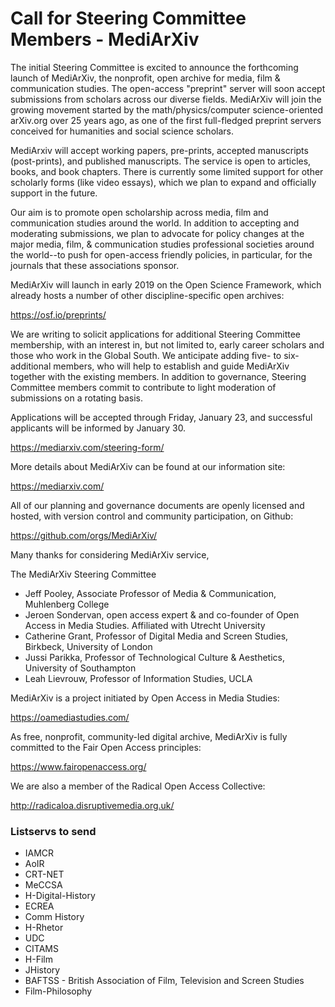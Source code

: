 # Call for Steering Committee Members - MediArXiv

The initial Steering Committee is excited to announce the forthcoming launch of MediArXiv, the nonprofit, open archive for media, film & communication studies. The open-access "preprint" server will soon accept submissions from scholars across our diverse fields. MediArXiv will join the growing movement started by the math/physics/computer science-oriented arXiv.org over 25 years ago, as one of the first full-fledged preprint servers conceived for humanities and social science scholars. 

MediArxiv will accept working papers, pre-prints, accepted manuscripts (post-prints), and published manuscripts. The service is open to articles, books, and book chapters. There is currently some limited support for other scholarly forms (like video essays), which we plan to expand and officially support in the future.

Our aim is to promote open scholarship across media, film and communication studies around the world. In addition to accepting and moderating submissions, we plan to advocate for policy changes at the major media, film, & communication studies professional societies around the world--to push for open-access friendly policies, in particular, for the journals that these associations sponsor. 

MediArXiv will launch in early 2019 on the Open Science Framework, which already hosts a number of other discipline-specific open archives:

https://osf.io/preprints/

We are writing to solicit applications for additional Steering Committee membership, with an interest in, but not limited to, early career scholars and those who work in the Global South. We anticipate adding five- to six- additional members, who will help to establish and guide MediArXiv together with the existing members. In addition to governance, Steering Committee members commit to contribute to light moderation of submissions on a rotating basis.

Applications will be accepted through Friday, January 23, and successful applicants will be informed by January 30. 

https://mediarxiv.com/steering-form/

More details about MediArXiv can be found at our information site:

https://mediarxiv.com/

All of our planning and governance documents are openly licensed and hosted, with version control and community participation, on Github:

https://github.com/orgs/MediArXiv/

Many thanks for considering MediArXiv service,


The MediArXiv Steering Committee

* Jeff Pooley, Associate Professor of Media & Communication, Muhlenberg College
* Jeroen Sondervan, open access expert & and co-founder of Open Access in Media Studies. Affiliated with Utrecht University
* Catherine Grant, Professor of Digital Media and Screen Studies, Birkbeck, University of London
* Jussi Parikka, Professor of Technological Culture & Aesthetics, University of Southampton
* Leah Lievrouw, Professor of Information Studies, UCLA

MediArXiv is a project initiated by Open Access in Media Studies:

https://oamediastudies.com/

As free, nonprofit, community-led digital archive, MediArXiv is fully committed to the Fair Open Access principles:

https://www.fairopenaccess.org/

We are also a member of the Radical Open Access Collective:

http://radicaloa.disruptivemedia.org.uk/

### Listservs to send

* IAMCR 
* AoIR
* CRT-NET
* MeCCSA
* H-Digital-History
* ECREA 
* Comm History
* H-Rhetor
* UDC
* CITAMS
* H-Film
* JHistory
* BAFTSS - British Association of Film, Television and Screen Studies
* Film-Philosophy

